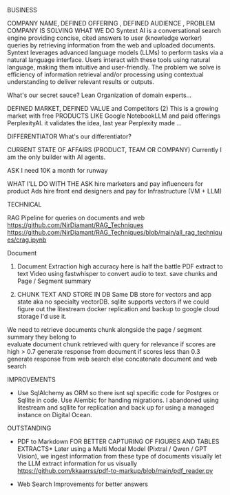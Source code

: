 
BUSINESS

COMPANY NAME, DEFINED OFFERING , DEFINED AUDIENCE , PROBLEM COMPANY IS SOLVING
WHAT WE DO
Syntext AI is a conversational search engine providing concise, cited answers to user (knowledge worker) queries by retrieving information from the web and uploaded documents.
Syntext leverages advanced language models (LLMs) to perform tasks via a natural language interface. Users interact with these tools using natural language, making them intuitive and user-friendly. The problem we solve is efficiency of information retrieval and/or processing using contextual understanding to deliver relevant results or outputs.

What's our secret sauce?
Lean Organization of domain experts...

DEFINED MARKET, DEFINED VALUE and Competitors (2)
This is a growing market with free PRODUCTS LIKE Google NotebookLLM and paid offerings PerplexityAI.  it validates the idea, last year Perplexity made ...

DIFFERENTIATOR
What's our differentiator?

CURRENT STATE OF AFFAIRS (PRODUCT, TEAM OR COMPANY)
Currently I am the only builder with AI agents. 

ASK
I need 10K a month for runway 

WHAT I'LL DO WITH THE ASK
hire marketers and pay influencers for product Ads
hire front end designers and pay for Infrastructure (VM + LLM)


TECHNICAL


RAG Pipeline for queries on documents and web 
https://github.com/NirDiamant/RAG_Techniques
https://github.com/NirDiamant/RAG_Techniques/blob/main/all_rag_techniques/crag.ipynb



Document

1. Document Extraction high accuracy here is half the battle
PDF extract to text
Video using fastwhisper to convert audio to text.
save chunks and Page / Segment summary 





2. CHUNK TEXT AND STORE IN DB
Same DB store for vectors and app state aka  no specialty vectorDB. sqlite supports vectors if we could figure out the litestream docker replication and backup to google cloud storage I'd use it.


We need to retrieve documents  chunk alongside the page / segment summary they belong to  
evaluate document chunk retrieved with query for relevance
if scores are high > 0.7 generate response from document
if scores less than 0.3 generate response from web search
else concatenate document and web search

IMPROVEMENTS
- Use SqlAlchemy as ORM so there isnt sql specific code for Postgres or Sqllite in code.  Use Alembic for handing migrations. I abandoned using litestream and sqllite for replication and back up for using a managed instance on Digital Ocean.

OUTSTANDING
- PDF to Markdown FOR BETTER CAPTURING OF  FIGURES AND TABLES EXTRACTS*
Later using a Multi Modal Model (Pixtral / Qwen / GPT Vision), we ingest information from these type of documents visually let the LLM extract information for us visually
https://github.com/kkaarrss/pdf-to-markup/blob/main/pdf_reader.py

- Web Search Improvements for better answers 

